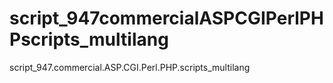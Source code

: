 # script_947commercialASPCGIPerlPHPscripts_multilang
script_947.commercial.ASP.CGI.Perl.PHP.scripts_multilang
